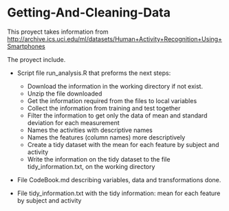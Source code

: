 # Getting-And-Cleaning-Data

This proyect takes information from http://archive.ics.uci.edu/ml/datasets/Human+Activity+Recognition+Using+Smartphones

The proyect include. 

* Script file run_analysis.R  that preforms the next steps:
	* Download the information in the working directory if not exist. 
	* Unzip the file downloaded
	* Get the information required from the files to local variables
	* Collect the information from training and test together 
	* Filter the information to get only the data of mean and standard deviation for each measurement
	* Names the activities with descriptive names
	* Names the features (column names) more descriptively
	* Create a tidy dataset with the mean for each feature by subject and activity
	* Write the information on the tidy dataset to the file tidy_information.txt, on the working directory 

* File CodeBook.md describing variables, data and transformations done. 
* File tidy_information.txt with the tidy information: mean for each feature by subject and activity
